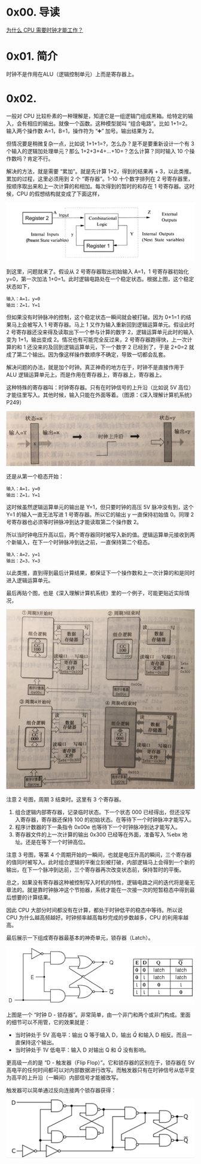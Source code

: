 # 0x00. 导读


[为什么 CPU 需要时钟才能工作？](https://www.zhihu.com/question/21981280/answer/126921197)

# 0x01. 简介

时钟不是作用在ALU（逻辑控制单元）上而是寄存器上。

# 0x02. 

一般对 CPU 比较朴素的一种理解是，知道它是一组逻辑门组成黑箱。给特定的输入，会有相应的输出。就像一个函数。这种模型就叫 “组合电路”。比如 1+1=2。输入两个操作数 A=1，B=1，操作符为 “➕” 加号。输出结果为 2。

但情况要是稍微复杂一点，比如说 1+1+1=?，怎么办？是不是要重新设计一个有 3 个输入的逻辑加处理单元？那么 1+2+3+4+...+10=？怎么计算？同时输入 10 个操作数吗？肯定不行。

解决的方法，就是需要 “累加”。就是先计算 1+2，得到的结果再 + 3，以此类推。累加的过程，这里必须用到 2 个 “寄存器”。1-10 十个数字排列在 2 号寄存器里，按顺序取出来和上一次计算的和相加。每次得到的暂时的和存在 1 号寄存器。这时候，CPU 的假想结构就变成了下面这样，

![Alt text](image-29.png)

到这里，问题就来了。假设从 2 号寄存器取出初始输入 A=1，1 号寄存器初始化 y=0，第一次加法 1+0=1。此时逻辑电路处在一个稳定状态。根据上图，这个稳定状态如下，
```
输入：A=1，y=0
输出：Z=1，Y=1
```
但如果没有时钟脉冲的控制，这个稳定状态一瞬间就会被打破。因为 0+1=1 的结果马上会被写入 1 号寄存器。马上 1 又作为输入重新回到逻辑运算单元。假设此时 2 号寄存器还没来得及读取出下一个参与计算的数字 2，逻辑运算单元此时的输入变为 1+1，输出变成 2。情况也有可能完全反过来，2 号寄存器跑得快，上一次计算的和 1 还没来的及回到逻辑运算单元，下一个数字 2 已经到了，于是 2+0=2 就成了第二个输出。因为像这样操作数顺序不确定，导致一切都会乱套。

解决问题的办法，就是加个时钟。真正神奇的地方在于，时钟不是直接作用于 ALU 逻辑运算单元上。而是作用在寄存器上，寄存器上，寄存器上。

这种特殊的寄存器叫：时钟寄存器。只有在时钟信号的上升沿（比如说 5V 高位）才能往里写入。其他时候，输入只能在外面等着。（图源：《深入理解计算机系统》P249）

![Alt text](image-30.png)

还是从第一个稳态开始：
```
输入：A=1，y=0
输出：Z=1，Y=1
```
这时候虽然逻辑运算单元的输出是 Y=1，但只要时钟的高压 5V 脉冲没有到，这个 Y=1 的输入一直无法写进 1 号寄存器。所以它的输出 y 一直保持初始值 0。同理 2 号寄存器也必须等时钟脉冲到达才能读取第二个操作数 2。

所以当时钟电压升高以后，两个寄存器同时被写入新的值。逻辑运算单元接收到两个新输入，在下一个时钟脉冲到达之前，一直保持第二个稳态。
```
输入：A=2，y=1
输出：Z=3，Y=3
```
以此类推，直到得到最后计算结果，都保证下一个操作数和上一次计算的和是同时进入逻辑运算单元。

最后再贴个图，也是《深入理解计算机系统》里的一个例子，可能更贴近实际情况，

![Alt text](image-31.png)

注意 2 号图，周期 3 结束时。这里有 3 个寄存器。

1. 组合逻辑内部寄存器，记录临时状态。下一个状态 000 已经得出，但还没写入寄存器，寄存器还保持 100 的初始状态。在等待下一个时钟脉冲才能写入。
2. 程序计数器的下一条指令 0x00e 也等待下一个时钟脉冲到达才能写入。
3. 寄存器文件的上一次计算的输出 0x300 已经等在外面，准备写入 %ebx 地址。还是在等下一个时钟高位。

注意 3 号图，等第 4 个周期开始的一瞬间，也就是电压升高的瞬间，三个寄存器的值同时被写入。此时组合逻辑的平衡立刻被打破，内部逻辑马上会得到一个新的输出，在下一个脉冲到达前，三个寄存器再次改变状态前，保持暂时的平衡。

总之，如果没有寄存器这种被控制写入时机的特性，逻辑电路之间的迭代将是毫无章法的。就是靠时钟脉冲这个节拍器，系统才能在一次接一次的短暂稳态中得到最后想要的计算结果。

因此 CPU 大部分时间都没有在计算，都处于时钟低平的稳态中等待。所以说 CPU 为什么越高频越好。时钟频率越高每秒完成的步数越多，CPU 的利用率越高。

最后展示一下组成寄存器最基本的神奇单元，锁存器（Latch）。

![Alt text](image-32.png)

上图是一个 “时钟 D - 锁存器”。非常简单，由一个非门和两个或非门构成。里面的细节可以不用管，它的效果就是：

- 当时钟处于 5V 高电平：输出 Q 等于输入 D，输出 $\bar{Q}$ 和输入 D 相反。而且一直保持这个输出。
- 当时钟处于 1V 低电平：输入 D 对输出 Q 和 $\bar{Q}$ 没有影响。

更高级一点的是 “D - 触发器（Flip Flop）”。它和锁存器的区别在于，锁存器在 5V 高电平的任何时间都可以对内部数据进行改写。而触发器只有在时钟信号从低平变为高平的上升沿（一瞬间）内部信号才能被改写。

触发器可以简单通过反向连接两个锁存器获得：

![Alt text](image-33.png)
